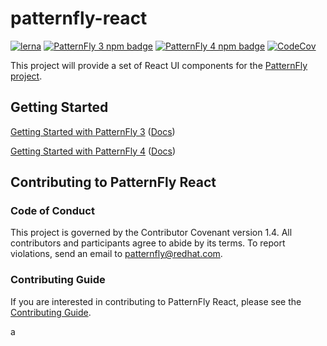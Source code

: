 # patternfly-react

[![lerna](https://img.shields.io/badge/maintained%20with-lerna-green.svg?style=for-the-badge)](https://lernajs.io/)
[![PatternFly 3 npm badge](https://img.shields.io/npm/v/patternfly-react.svg?label=PF3%20Core&style=for-the-badge)](https://www.npmjs.com/package/patternfly-react)
[![PatternFly 4 npm badge](https://img.shields.io/npm/v/@patternfly/react-core.svg?label=PF4%20Core&style=for-the-badge)](https://www.npmjs.com/package/@patternfly/react-core)
[![CodeCov](https://img.shields.io/codecov/c/gh/patternfly/patternfly-react?style=for-the-badge)](https://codecov.io/gh/patternfly/patternfly-react)

This project will provide a set of React UI components for the [PatternFly project](https://patternfly.org).

## Getting Started

[Getting Started with PatternFly 3](./packages/patternfly-3/patternfly-react/README.md) ([Docs](https://patternfly-react-pf3.surge.sh))

[Getting Started with PatternFly 4](./packages/patternfly-4/react-core/README.md) ([Docs](https://patternfly-react.surge.sh))

## Contributing to PatternFly React

### Code of Conduct

This project is governed by the Contributor Covenant version 1.4. All contributors and participants agree to abide by its terms. To report violations, send an email to patternfly@redhat.com.

### Contributing Guide

If you are interested in contributing to PatternFly React, please see the [Contributing Guide](./CONTRIBUTING.md).

a
